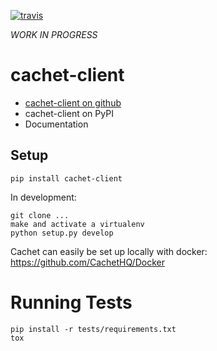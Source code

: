 
[![travis](https://api.travis-ci.org/ZettaIO/cachet-client.svg?branch=master)](https://travis-ci.org/ZettaIO/cachet-client)

*WORK IN PROGRESS*

# cachet-client

* [cachet-client on github](https://github.com/ZettaIO/cachet-client)
* cachet-client on PyPI
* Documentation

## Setup

```
pip install cachet-client
```

In development:

```
git clone ...
make and activate a virtualenv
python setup.py develop
```

Cachet can easily be set up locally with docker: https://github.com/CachetHQ/Docker

# Running Tests

```
pip install -r tests/requirements.txt
tox
```